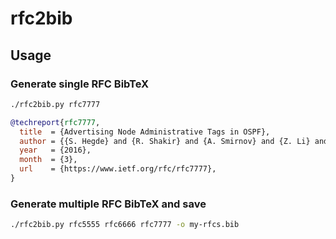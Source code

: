 # rfc2bib

## Usage

### Generate single RFC BibTeX

```sh
./rfc2bib.py rfc7777
```

```bibtex
@techreport{rfc7777,
  title  = {Advertising Node Administrative Tags in OSPF},
  author = {{S. Hegde} and {R. Shakir} and {A. Smirnov} and {Z. Li} and {B. Decraene}},
  year   = {2016},
  month  = {3},
  url    = {https://www.ietf.org/rfc/rfc7777},
}
```

### Generate multiple RFC BibTeX and save

```sh
./rfc2bib.py rfc5555 rfc6666 rfc7777 -o my-rfcs.bib
```
